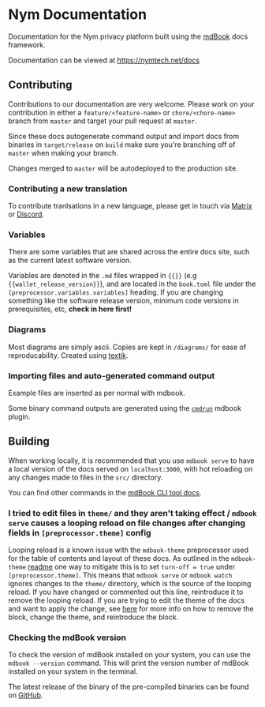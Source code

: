 # Nym Documentation
Documentation for the Nym privacy platform built using the [mdBook](https://rust-lang.github.io/mdBook/) docs framework.

Documentation can be viewed at https://nymtech.net/docs

## Contributing
Contributions to our documentation are very welcome. Please work on your contribution in either a `feature/<feature-name>` or `chore/<chore-name>` branch from `master` and target your pull request at `master`.

Since these docs autogenerate command output and import docs from binaries in `target/release` on `build` make sure you're branching off of `master` when making your branch.

Changes merged to `master` will be autodeployed to the production site.

### Contributing a new translation
To contribute tranlsations in a new language, please get in touch via [Matrix](https://matrix.to/#/#general:nymtech.chat) or [Discord](https://discord.gg/nym).

### Variables
There are some variables that are shared across the entire docs site, such as the current latest software version.

Variables are denoted in the `.md` files wrapped in `{{}}` (e.g `{{wallet_release_version}}`), and are located in the `book.toml` file under the `[preprocessor.variables.variables]` heading. If you are changing something like the software release version, minimum code versions in prerequisites, etc, **check in here first!**

### Diagrams
Most diagrams are simply ascii. Copies are kept in `/diagrams/` for ease of reproducability. Created using [textik](https://textik.com/#).

### Importing files and auto-generated command output

Example files are inserted as per normal with mdbook.

Some binary command outputs are generated using the [`cmdrun`](https://docs.rs/mdbook-cmdrun/latest/mdbook_cmdrun/) mdbook plugin.

## Building
When working locally, it is recommended that you use `mdbook serve` to have a local version of the docs served on `localhost:3000`, with hot reloading on any changes made to files in the `src/` directory.

You can find other commands in the [mdBook CLI tool docs](https://rust-lang.github.io/mdBook/cli/index.html).

### I tried to edit files in `theme/` and they aren't taking effect / `mdbook serve` causes a looping reload on file changes after changing fields in `[preprocessor.theme]` config

Looping reload is a known issue with the `mdbook-theme` preprocessor used for the table of contents and layout of these docs. As outlined in the `mdbook-theme` [readme](https://github.com/zjp-CN/mdbook-theme#avoid-repeating-call-on-this-tool-when-mdbook-watch) one way to mitigate this is to set `turn-off = true` under `[preprocessor.theme]`. This means that `mdbook serve` or `mdbook watch` ignores changes to the `theme/` directory, which is the source of the looping reload. If you have changed or commented out this line, reintroduce it to remove the looping reload. If you are trying to edit the theme of the docs and want to apply the change, see [here](https://github.com/zjp-CN/mdbook-theme#avoid-repeating-call-on-this-tool-when-mdbook-watch) for more info on how to remove the block, change the theme, and reintroduce the block.

### Checking the mdBook version
To check the version of mdBook installed on your system, you can use the `mdbook --version` command. This will print the version number of mdBook installed on your system in the terminal.

The latest release of the binary of the pre-compiled binaries can be found on [GitHub](https://github.com/rust-lang/mdBook/releases).
